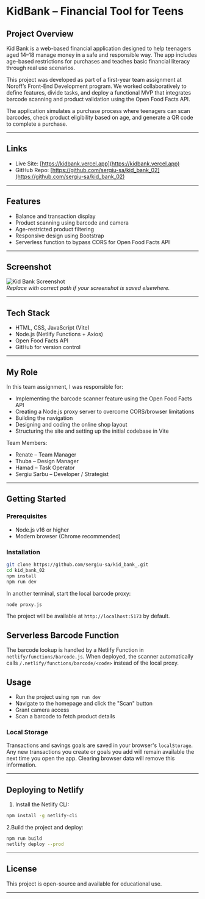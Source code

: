 # KidBank – Financial Tool for Teens

## Project Overview

Kid Bank is a web-based financial application designed to help teenagers aged 14–18 manage money in a safe and responsible way. The app includes age-based restrictions for purchases and teaches basic financial literacy through real use scenarios.

This project was developed as part of a first-year team assignment at Noroff’s Front-End Development program. We worked collaboratively to define features, divide tasks, and deploy a functional MVP that integrates barcode scanning and product validation using the Open Food Facts API.

The application simulates a purchase process where teenagers can scan barcodes, check product eligibility based on age, and generate a QR code to complete a purchase.

---

## Links

- Live Site: [https://kidbank.vercel.app](https://kidbank.vercel.app)
- GitHub Repo: [https://github.com/sergiu-sa/kid_bank_02](https://github.com/sergiu-sa/kid_bank_02)

---

## Features

- Balance and transaction display
- Product scanning using barcode and camera
- Age-restricted product filtering
- Responsive design using Bootstrap
- Serverless function to bypass CORS for Open Food Facts API

---

## Screenshot

![Kid Bank Screenshot](./assets/screenshots/kidbank-preview.png)  
_Replace with correct path if your screenshot is saved elsewhere._

---

## Tech Stack

- HTML, CSS, JavaScript (Vite)
- Node.js (Netlify Functions + Axios)
- Open Food Facts API
- GitHub for version control

---

## My Role

In this team assignment, I was responsible for:

- Implementing the barcode scanner feature using the Open Food Facts API
- Creating a Node.js proxy server to overcome CORS/browser limitations
- Building the navigation
- Designing and coding the online shop layout
- Structuring the site and setting up the initial codebase in Vite

Team Members:

- Renate – Team Manager
- Thuba – Design Manager
- Hamad – Task Operator
- Sergiu Sarbu – Developer / Strategist

---

## Getting Started

### Prerequisites

- Node.js v16 or higher
- Modern browser (Chrome recommended)

### Installation

```bash
git clone https://github.com/sergiu-sa/kid_bank_.git
cd kid_bank_02
npm install
npm run dev
```

In another terminal, start the local barcode proxy:

```bash
node proxy.js
```

The project will be available at `http://localhost:5173` by default.

## Serverless Barcode Function

The barcode lookup is handled by a Netlify Function in `netlify/functions/barcode.js`. When deployed, the scanner automatically calls `/.netlify/functions/barcode/<code>` instead of the local proxy.

## Usage

- Run the project using `npm run dev`
- Navigate to the homepage and click the "Scan" button
- Grant camera access
- Scan a barcode to fetch product details

### Local Storage

Transactions and savings goals are saved in your browser's `localStorage`. Any
new transactions you create or goals you add will remain available the next time
you open the app. Clearing browser data will remove this information.

---

## Deploying to Netlify

1. Install the Netlify CLI:

```bash
npm install -g netlify-cli
```

2.Build the project and deploy:

```bash
npm run build
netlify deploy --prod
```

---

## License

This project is open-source and available for educational use.

---
